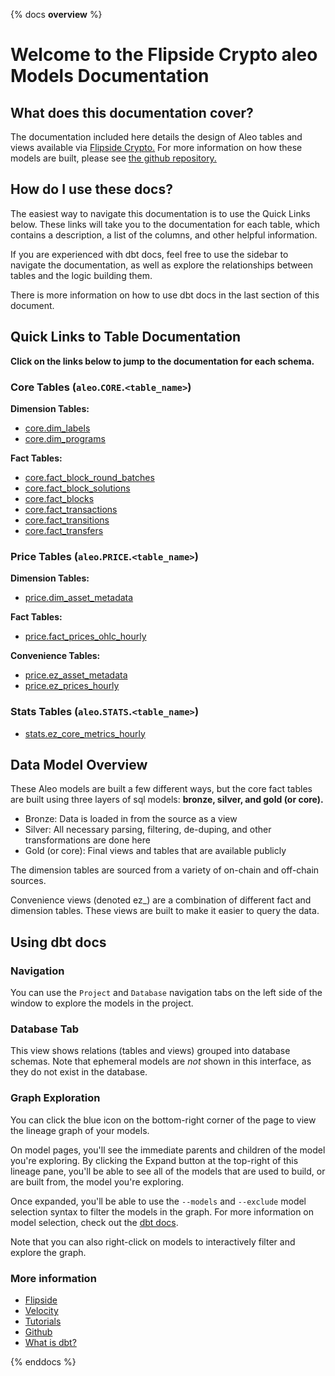 {% docs __overview__ %}

# Welcome to the Flipside Crypto aleo Models Documentation

## **What does this documentation cover?**
The documentation included here details the design of Aleo tables and views available via [Flipside Crypto.](https://flipsidecrypto.xyz/) For more information on how these models are built, please see [the github repository.](https://github.com/flipsideCrypto/aleo-models/)

## **How do I use these docs?**
The easiest way to navigate this documentation is to use the Quick Links below. These links will take you to the documentation for each table, which contains a description, a list of the columns, and other helpful information.

If you are experienced with dbt docs, feel free to use the sidebar to navigate the documentation, as well as explore the relationships between tables and the logic building them.

There is more information on how to use dbt docs in the last section of this document.

## **Quick Links to Table Documentation**

**Click on the links below to jump to the documentation for each schema.**

### Core Tables (`aleo`.`CORE`.`<table_name>`)

**Dimension Tables:**
- [core.dim_labels](https://flipsidecrypto.github.io/aleo-models/#!/model/model.aleo_models.core__dim_labels)
- [core.dim_programs](https://flipsidecrypto.github.io/aleo-models/#!/model/model.aleo_models.core__dim_programs)

**Fact Tables:**
- [core.fact_block_round_batches](https://flipsidecrypto.github.io/aleo-models/#!/model/model.aleo_models.core__fact_block_round_batches)
- [core.fact_block_solutions](https://flipsidecrypto.github.io/aleo-models/#!/model/model.aleo_models.core__fact_block_solutions)
- [core.fact_blocks](https://flipsidecrypto.github.io/aleo-models/#!/model/model.aleo_models.core__fact_blocks)
- [core.fact_transactions](https://flipsidecrypto.github.io/aleo-models/#!/model/model.aleo_models.core__fact_transactions)
- [core.fact_transitions](https://flipsidecrypto.github.io/aleo-models/#!/model/model.aleo_models.core__fact_transitions)
- [core.fact_transfers](https://flipsidecrypto.github.io/aleo-models/#!/model/model.aleo_models.core__fact_transfers)

### Price Tables (`aleo`.`PRICE`.`<table_name>`)

**Dimension Tables:**
- [price.dim_asset_metadata](https://flipsidecrypto.github.io/aleo-models/#!/model/model.aleo_models.price__dim_asset_metadata)

**Fact Tables:**
- [price.fact_prices_ohlc_hourly](https://flipsidecrypto.github.io/aleo-models/#!/model/model.aleo_models.price__fact_prices_ohlc_hourly)

**Convenience Tables:**
- [price.ez_asset_metadata](https://flipsidecrypto.github.io/aleo-models/#!/model/model.aleo_models.price__ez_asset_metadata)
- [price.ez_prices_hourly](https://flipsidecrypto.github.io/aleo-models/#!/model/model.aleo_models.price__ez_prices_hourly)

### Stats Tables (`aleo`.`STATS`.`<table_name>`)

- [stats.ez_core_metrics_hourly](https://flipsidecrypto.github.io/aleo-models/#!/model/model.aleo_models.stats__ez_core_metrics_hourly)

## **Data Model Overview**

These Aleo models are built a few different ways, but the core fact tables are built using three layers of sql models: **bronze, silver, and gold (or core).**

- Bronze: Data is loaded in from the source as a view
- Silver: All necessary parsing, filtering, de-duping, and other transformations are done here
- Gold (or core): Final views and tables that are available publicly

The dimension tables are sourced from a variety of on-chain and off-chain sources.

Convenience views (denoted ez_) are a combination of different fact and dimension tables. These views are built to make it easier to query the data.

## **Using dbt docs**
### Navigation

You can use the ```Project``` and ```Database``` navigation tabs on the left side of the window to explore the models in the project.

### Database Tab

This view shows relations (tables and views) grouped into database schemas. Note that ephemeral models are *not* shown in this interface, as they do not exist in the database.

### Graph Exploration

You can click the blue icon on the bottom-right corner of the page to view the lineage graph of your models.

On model pages, you'll see the immediate parents and children of the model you're exploring. By clicking the Expand button at the top-right of this lineage pane, you'll be able to see all of the models that are used to build, or are built from, the model you're exploring.

Once expanded, you'll be able to use the ```--models``` and ```--exclude``` model selection syntax to filter the models in the graph. For more information on model selection, check out the [dbt docs](https://docs.getdbt.com/docs/model-selection-syntax).

Note that you can also right-click on models to interactively filter and explore the graph.


### **More information**
- [Flipside](https://flipsidecrypto.xyz/)
- [Velocity](https://app.flipsidecrypto.com/velocity?nav=Discover)
- [Tutorials](https://docs.flipsidecrypto.com/our-data/tutorials)
- [Github](https://github.com/FlipsideCrypto/aleo-models)
- [What is dbt?](https://docs.getdbt.com/docs/introduction)

{% enddocs %}